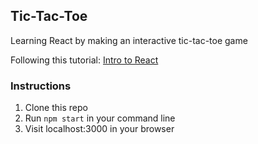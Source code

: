 ## Tic-Tac-Toe

Learning React by making an interactive tic-tac-toe game

Following this tutorial: [Intro to React](https://reactjs.org/tutorial/tutorial.html)

### Instructions

1. Clone this repo
2. Run `npm start` in your command line
3. Visit localhost:3000 in your browser
